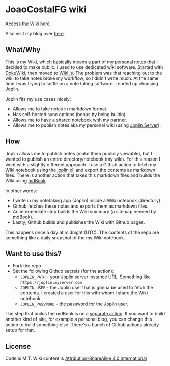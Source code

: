 # JoaoCostaIFG wiki

[Access the Wiki here](https://wiki.joaocosta.dev).

Also visit my blog over [here](https://joaocosta.dev).

## What/Why

This is my Wiki, which basically means a part of my personal notes that I decided to make public. I used to use dedicated wiki software. Started with [DokuWiki](https://www.dokuwiki.org/dokuwiki), then moved to [Wiki.js](https://js.wiki/). The problem was that reaching out to the wiki to take notes broke my workflow, so I didn't write much. At the same time I was trying to settle on a note taking software. I ended up choosing [Joplin](https://joplinapp.org/).

Joplin fits my use cases nicely:

- Allows me to take notes in markdown format.
- Has self-hosted sync options (bonus by being builtin).
- Allows me to have a shared notebook with my partner.
- Allows me to publish notes aka my personal wiki (using [Joplin Server](https://github.com/laurent22/joplin/blob/dev/packages/server/README.md)).

## How

Joplin allows me to publish notes (make them publicly viewable), but I wanted to publish an entire directory/notebook (my wiki). For this reason I went with a slightly different approach. I use a Github action to fetch my Wiki notebook using the [joplin cli](https://joplinapp.org/help/apps/terminal/) and export the contents as markdown files. There is another action that takes this markdown files and builds the Wiki using [mdBook](https://rust-lang.github.io/mdBook/).

In other words:

- I write in my notetaking app (Joplin) inside a Wiki notebook (directory).
- Github fetches these notes and exports them as markdown files.
- An intermediate step builds the Wiki summary (a sitemap needed by mdBook).
- Lastly, Github builds and publishes the Wiki with Github pages.

This happens once a day at midnight (UTC). The contents of the repo are something like a daily snapshot of the my Wiki notebook.

## Want to use this?

- Fork the repo
- Set the following Github secrets (for the action):
  - `JOPLIN_PATH` - your Joplin server instance URL. Something like `https://joplin.myserver.com`
  - `JOPLIN_USER` - the Joplin user that is gonna be used to fetch the contents. I created a user for this with whom I share the Wiki notebook.
  - `JOPLIN_PASSWORD` - the password for the Joplin user.

The step that builds the mdBook is on a [separate action](./.github/workflows/mdbook.yml). If you want to build another kind of site, for example a personal blog, you can change this action to build something else. There's a bunch of Github actions already setup for that.

## License

Code is MIT.
Wiki content is [Attribution-ShareAlike 4.0 International](https://creativecommons.org/licenses/by-sa/4.0/)
